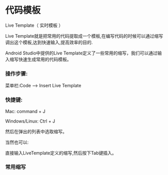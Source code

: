 # 代码模板

Live Template（ 实时模板 ）

Live Template就是把常用的代码提取成一个模板,在编写代码的时候可以通过缩写调出这个模板,达到快速输入,提高效率的目的.

Android Studio中提供的Live Template定义了一些常用的缩写，我们可以通过输入缩写快速生成常用的代码模板。

### 操作步骤:

菜单栏:Code —&gt; Insert Live Template

### 快捷键:

Mac: command + J

Windows\/Linux: Ctrl + J

然后在弹出的列表中选取缩写。

当然也可以:

直接输入LiveTemplate定义的缩写,然后按下Tab键插入。

### 常用缩写





